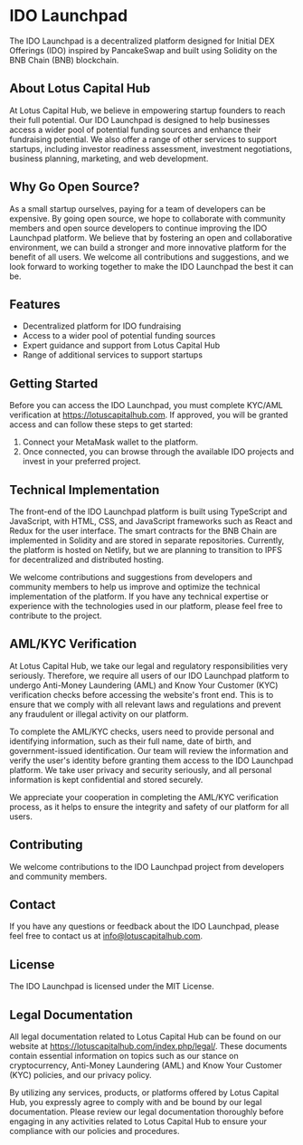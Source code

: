 # IDO Launchpad

The IDO Launchpad is a decentralized platform designed for Initial DEX Offerings (IDO) inspired by PancakeSwap and built using Solidity on the BNB Chain (BNB) blockchain.

## About Lotus Capital Hub

At Lotus Capital Hub, we believe in empowering startup founders to reach their full potential. Our IDO Launchpad is designed to help businesses access a wider pool of potential funding sources and enhance their fundraising potential. We also offer a range of other services to support startups, including investor readiness assessment, investment negotiations, business planning, marketing, and web development.

## Why Go Open Source?

As a small startup ourselves, paying for a team of developers can be expensive. By going open source, we hope to collaborate with community members and open source developers to continue improving the IDO Launchpad platform. We believe that by fostering an open and collaborative environment, we can build a stronger and more innovative platform for the benefit of all users. We welcome all contributions and suggestions, and we look forward to working together to make the IDO Launchpad the best it can be.

## Features

- Decentralized platform for IDO fundraising
- Access to a wider pool of potential funding sources
- Expert guidance and support from Lotus Capital Hub
- Range of additional services to support startups

## Getting Started

Before you can access the IDO Launchpad, you must complete KYC/AML verification at https://lotuscapitalhub.com. If approved, you will be granted access and can follow these steps to get started:

1. Connect your MetaMask wallet to the platform.
2. Once connected, you can browse through the available IDO projects and invest in your preferred project.

## Technical Implementation
The front-end of the IDO Launchpad platform is built using TypeScript and JavaScript, with HTML, CSS, and JavaScript frameworks such as React and Redux for the user interface. The smart contracts for the BNB Chain are implemented in Solidity and are stored in separate repositories. Currently, the platform is hosted on Netlify, but we are planning to transition to IPFS for decentralized and distributed hosting.

We welcome contributions and suggestions from developers and community members to help us improve and optimize the technical implementation of the platform. If you have any technical expertise or experience with the technologies used in our platform, please feel free to contribute to the project.

## AML/KYC Verification

At Lotus Capital Hub, we take our legal and regulatory responsibilities very seriously. Therefore, we require all users of our IDO Launchpad platform to undergo Anti-Money Laundering (AML) and Know Your Customer (KYC) verification checks before accessing the website's front end. This is to ensure that we comply with all relevant laws and regulations and prevent any fraudulent or illegal activity on our platform.

To complete the AML/KYC checks, users need to provide personal and identifying information, such as their full name, date of birth, and government-issued identification. Our team will review the information and verify the user's identity before granting them access to the IDO Launchpad platform. We take user privacy and security seriously, and all personal information is kept confidential and stored securely.

We appreciate your cooperation in completing the AML/KYC verification process, as it helps to ensure the integrity and safety of our platform for all users.

## Contributing

We welcome contributions to the IDO Launchpad project from developers and community members. 

## Contact

If you have any questions or feedback about the IDO Launchpad, please feel free to contact us at info@lotuscapitalhub.com.

## License

The IDO Launchpad is licensed under the MIT License.

## Legal Documentation

All legal documentation related to Lotus Capital Hub can be found on our website at https://lotuscapitalhub.com/index.php/legal/. These documents contain essential information on topics such as our stance on cryptocurrency, Anti-Money Laundering (AML) and Know Your Customer (KYC) policies, and our privacy policy.

By utilizing any services, products, or platforms offered by Lotus Capital Hub, you expressly agree to comply with and be bound by our legal documentation. Please review our legal documentation thoroughly before engaging in any activities related to Lotus Capital Hub to ensure your compliance with our policies and procedures.
